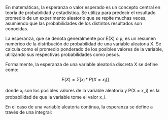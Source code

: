En matemáticas, la esperanza o valor esperado es un concepto central en teoría de probabilidad y estadística. Se utiliza para predecir el resultado promedio de un experimento aleatorio que se repite muchas veces, asumiendo que las probabilidades de los distintos resultados son conocidas.

La esperanza, que se denota generalmente por E(X) o μ, es un resumen numérico de la distribución de probabilidad de una variable aleatoria X. Se calcula como el promedio ponderado de los posibles valores de la variable, utilizando sus respectivas probabilidades como pesos.

Formalmente, la esperanza de una variable aleatoria discreta X se define como:

$$E(X) = Σ [x_i * P(X = x_i)]$$

donde $x_i$ son los posibles valores de la variable aleatoria y P(X = x_i) es la probabilidad de que la variable tome el valor x_i.

En el caso de una variable aleatoria continua, la esperanza se define a través de una integral: